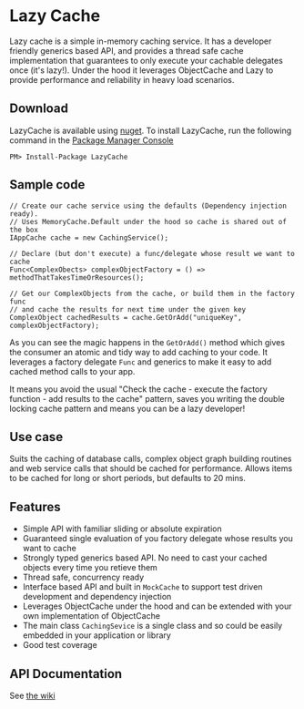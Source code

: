 # Lazy Cache #

Lazy cache is a simple in-memory caching service. It has a developer friendly 
generics based API, and provides a thread safe cache implementation that 
guarantees to only execute your cachable delegates once (it's lazy!). Under 
the hood it leverages ObjectCache and Lazy<T> to provide performance and 
reliability in heavy load scenarios.

## Download ##

LazyCache is available using [nuget](https://www.nuget.org/packages/LazyCache/). To install LazyCache, run the following command in the [Package Manager Console](http://docs.nuget.org/docs/start-here/using-the-package-manager-console)


    PM> Install-Package LazyCache

## Sample code ##

    // Create our cache service using the defaults (Dependency injection ready).
    // Uses MemoryCache.Default under the hood so cache is shared out of the box
    IAppCache cache = new CachingService();

    // Declare (but don't execute) a func/delegate whose result we want to cache
    Func<ComplexObects> complexObjectFactory = () => methodThatTakesTimeOrResources();
    
    // Get our ComplexObjects from the cache, or build them in the factory func 
    // and cache the results for next time under the given key
    ComplexObject cachedResults = cache.GetOrAdd("uniqueKey", complexObjectFactory);
    
As you can see the magic happens in the `GetOrAdd()` method which gives the consumer an atomic and tidy way to add caching to your code. It leverages a factory delegate `Func` and generics to make it easy to add cached method calls to your app. 

It means you avoid the usual "Check the cache - execute the factory function - add results to the cache" pattern, saves you writing the double locking cache pattern and means you can be a lazy developer!

## Use case ##

Suits the caching of database calls, complex object graph building routines and web service calls that should be cached for performance. Allows items to be cached for long or short periods, but defaults to 20 mins.

## Features ##

- Simple API with familiar sliding or absolute expiration
- Guaranteed single evaluation of you factory delegate whose results you want to cache
- Strongly typed generics based API. No need to cast your cached objects every time you retieve them
- Thread safe, concurrency ready
- Interface based API and built in `MockCache` to support test driven development and dependency injection
- Leverages ObjectCache under the hood and can be extended with your own implementation of ObjectCache
- The main class `CachingSevice` is a single class and so could be easily embedded in your application or library
- Good test coverage

## API Documentation

See [the wiki](https://github.com/alastairtree/LazyCache/wiki/LazyCache-API-documentation)

